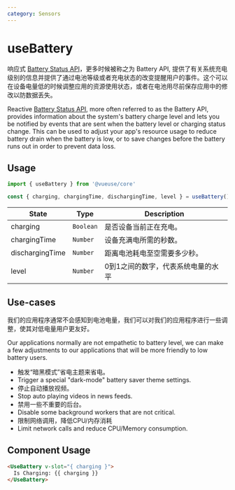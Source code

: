 ```yaml
---
category: Sensors
---
```


# useBattery

响应式 [Battery Status API]( https://developer.mozilla.org/zh-CN/docs/Web/API/Battery_Status_API)，更多时候被称之为 Battery API, 提供了有关系统充电级别的信息并提供了通过电池等级或者充电状态的改变提醒用户的事件。这个可以在设备电量低的时候调整应用的资源使用状态，或者在电池用尽前保存应用中的修改以防数据丢失。

Reactive [Battery Status API]( https://developer.mozilla.org/zh-CN/docs/Web/API/Battery_Status_API), more often referred to as the Battery API, provides information about the system's battery charge level and lets you be notified by events that are sent when the battery level or charging status change. This can be used to adjust your app's resource usage to reduce battery drain when the battery is low, or to save changes before the battery runs out in order to prevent data loss.

## Usage

```js
import { useBattery } from '@vueuse/core'

const { charging, chargingTime, dischargingTime, level } = useBattery()
```

| State           | Type      | Description                                                       |
| --------------- | --------- | ----------------------------------------------------------------- |
| charging        | `Boolean` | 是否设备当前正在充电。                           |
| chargingTime    | `Number`  | 设备充满电所需的秒数。     |
| dischargingTime | `Number`  | 距离电池耗电至空需要多少秒。 |
| level           | `Number`  | 0到1之间的数字，代表系统电量的水平   |

## Use-cases

我们的应用程序通常不会感知到电池电量，我们可以对我们的应用程序进行一些调整，使其对低电量用户更友好。

Our applications normally are not empathetic to battery level, we can make a few adjustments to our applications that will be more friendly to low battery users.

- 触发“暗黑模式”省电主题来省电。
- Trigger a special "dark-mode" battery saver theme settings.
- 停止自动播放视频。
- Stop auto playing videos in news feeds.
- 禁用一些不重要的后台。
- Disable some background workers that are not critical.
- 限制网络调用，降低CPU/内存消耗
- Limit network calls and reduce CPU/Memory consumption.


## Component Usage
```html
<UseBattery v-slot="{ charging }">
  Is Charging: {{ charging }}
</UseBattery>
```
